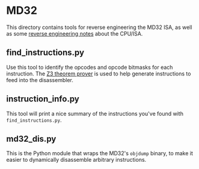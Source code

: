 # MD32

This directory contains tools for reverse engineering the MD32 ISA, as well as
some [reverse engineering notes][notes] about the CPU/ISA.


## find_instructions.py

Use this tool to identify the opcodes and opcode bitmasks for each
instruction. The [Z3 theorem prover][z3] is used to help generate instructions
to feed into the disassembler.


## instruction_info.py

This tool will print a nice summary of the instructions you've found with
`find_instructions.py`.


## md32_dis.py

This is the Python module that wraps the MD32's `objdump` binary, to make it
easier to dynamically disassemble arbitrary instructions.


[notes]: Notes.md
[z3]: https://github.com/Z3Prover/z3
